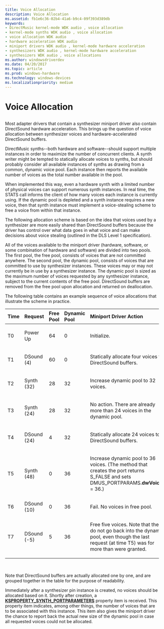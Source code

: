 ```yaml
---
title: Voice Allocation
description: Voice Allocation
ms.assetid: fb1e6c36-02b4-41a6-b9c4-09f393d389db
keywords:
- DirectMusic kernel-mode WDK audio , voice allocation
- kernel-mode synths WDK audio , voice allocation
- voice allocation WDK audio
- hardware acceleration WDK audio
- miniport drivers WDK audio , kernel-mode hardware acceleration
- synthesizers WDK audio , kernel-mode hardware acceleration
- synthesizers WDK audio , voice allocations
ms.author: windowsdriverdev
ms.date: 04/20/2017
ms.topic: article
ms.prod: windows-hardware
ms.technology: windows-devices
ms.localizationpriority: medium
---
```


# Voice Allocation


## <span id="voice_allocation"></span><span id="VOICE_ALLOCATION"></span>


Most adapter drivers that contain a synthesizer miniport driver also contain DirectSound hardware acceleration. This brings up the question of voice allocation between synthesizer voices and hardware-accelerated DirectSound buffers.

DirectMusic synths--both hardware and software--should support multiple instances in order to maximize the number of concurrent clients. A synth writer might be tempted to statically allocate voices to synths, but should probably consider all available instances of synths as drawing from a common, dynamic voice pool. Each instance then reports the available number of voices as the total number available in the pool.

When implemented this way, even a hardware synth with a limited number of physical voices can support numerous synth instances. In real time, the STATS call informs the client of how many voices each instance is currently using. If the dynamic pool is depleted and a synth instance requires a new voice, then that synth instance must implement a voice-stealing scheme to free a voice from within that instance.

The following allocation scheme is based on the idea that voices used by a synthesizer are more easily shared than DirectSound buffers because the driver has control over what data goes in what voice and can make decisions about voice stealing (outlined in the DLS Level 1 specification).

All of the voices available to the miniport driver (hardware, software, or some combination of hardware and software) are divided into two pools. The first pool, the free pool, consists of voices that are not committed anywhere. The second pool, the dynamic pool, consists of voices that are committed to use by synthesizer instances. These voices may or may not currently be in use by a synthesizer instance. The dynamic pool is sized as the maximum number of voices requested by any synthesizer instance, subject to the current contents of the free pool. DirectSound buffers are removed from the free pool upon allocation and returned on deallocation.

The following table contains an example sequence of voice allocations that illustrate the scheme in practice.

<table>
<colgroup>
<col width="20%" />
<col width="20%" />
<col width="20%" />
<col width="20%" />
<col width="20%" />
</colgroup>
<thead>
<tr class="header">
<th align="left">Time</th>
<th align="left">Request</th>
<th align="left">Free Pool</th>
<th align="left">Dynamic Pool</th>
<th align="left">Miniport Driver Action</th>
</tr>
</thead>
<tbody>
<tr class="odd">
<td align="left"><p>T0</p></td>
<td align="left"><p>Power Up</p></td>
<td align="left"><p>64</p></td>
<td align="left"><p>0</p></td>
<td align="left"><p>Initialize.</p></td>
</tr>
<tr class="even">
<td align="left"><p>T1</p></td>
<td align="left">DSound
(4)</td>
<td align="left"><p>60</p></td>
<td align="left"><p>0</p></td>
<td align="left"><p>Statically allocate four voices to DirectSound buffers.</p></td>
</tr>
<tr class="odd">
<td align="left"><p>T2</p></td>
<td align="left">Synth
(32)</td>
<td align="left"><p>28</p></td>
<td align="left"><p>32</p></td>
<td align="left"><p>Increase dynamic pool to 32 voices.</p></td>
</tr>
<tr class="even">
<td align="left"><p>T3</p></td>
<td align="left">Synth
(24)</td>
<td align="left"><p>28</p></td>
<td align="left"><p>32</p></td>
<td align="left"><p>No action. There are already more than 24 voices in the dynamic pool.</p></td>
</tr>
<tr class="odd">
<td align="left"><p>T4</p></td>
<td align="left">DSound
(24)</td>
<td align="left"><p>4</p></td>
<td align="left"><p>32</p></td>
<td align="left"><p>Statically allocate 24 voices to DirectSound buffers.</p></td>
</tr>
<tr class="even">
<td align="left"><p>T5</p></td>
<td align="left">Synth
(48)</td>
<td align="left"><p>0</p></td>
<td align="left"><p>36</p></td>
<td align="left"><p>Increase dynamic pool to 36 voices. (The method that creates the port returns S_FALSE and sets DMUS_PORTPARAMS.<strong>dwVoices</strong> = 36.)</p></td>
</tr>
<tr class="odd">
<td align="left"><p>T6</p></td>
<td align="left">DSound
(10)</td>
<td align="left"><p>0</p></td>
<td align="left"><p>36</p></td>
<td align="left"><p>Fail. No voices in free pool.</p></td>
</tr>
<tr class="even">
<td align="left"><p>T7</p></td>
<td align="left">DSound
(-5)</td>
<td align="left"><p>5</p></td>
<td align="left"><p>36</p></td>
<td align="left"><p>Free five voices. Note that these do not go back into the dynamic pool, even though the last request (at time T5) was for more than were granted.</p></td>
</tr>
</tbody>
</table>

 

Note that DirectSound buffers are actually allocated one by one, and are grouped together in the table for the purpose of readability.

Immediately after a synthesizer pin instance is created, no voices should be allocated based on it. Shortly after creation, a [**KSPROPERTY\_SYNTH\_PORTPARAMETERS**](https://msdn.microsoft.com/library/windows/hardware/ff537405) property item is received. This property item indicates, among other things, the number of voices that are to be associated with this instance. This item also gives the miniport driver the chance to report back the actual new size of the dynamic pool in case all requested voices could not be allocated.

 

 




